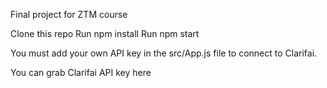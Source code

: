 Final project for ZTM course

Clone this repo
Run npm install
Run npm start

You must add your own API key in the src/App.js file to connect to Clarifai.

You can grab Clarifai API key here
